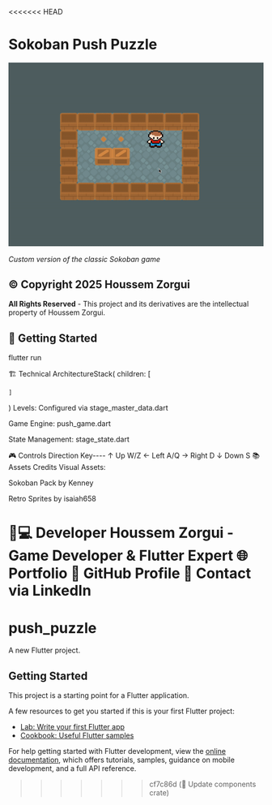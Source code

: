 <<<<<<< HEAD
# Sokoban Push Puzzle

![Gameplay Preview](https://github.com/HoussemZorgui/Sokoban-Push-Puzzle/blob/main/assets/gif/push-puzzle-houssem.gif)

*Custom version of the classic Sokoban game*

## © Copyright 2025 Houssem Zorgui
**All Rights Reserved** - This project and its derivatives are the intellectual property of Houssem Zorgui.

## 🚀 Getting Started


flutter run

🏗 Technical ArchitectureStack(
    children: [
        
    ]
)
Levels: Configured via stage_master_data.dart

Game Engine: push_game.dart

State Management: stage_state.dart

🎮 Controls
Direction	Key----
↑ Up	W/Z
← Left	A/Q
→ Right	D
↓ Down	S
📚 Assets Credits
Visual Assets:

Sokoban Pack by Kenney

Retro Sprites by isaiah658

👨💻 Developer
Houssem Zorgui - Game Developer & Flutter Expert
🌐 Portfolio
💾 GitHub Profile
📧 Contact via LinkedIn
=======
# push_puzzle

A new Flutter project.

## Getting Started

This project is a starting point for a Flutter application.

A few resources to get you started if this is your first Flutter project:

- [Lab: Write your first Flutter app](https://docs.flutter.dev/get-started/codelab)
- [Cookbook: Useful Flutter samples](https://docs.flutter.dev/cookbook)

For help getting started with Flutter development, view the
[online documentation](https://docs.flutter.dev/), which offers tutorials,
samples, guidance on mobile development, and a full API reference.
>>>>>>> cf7c86d (📝 Update components crate)
